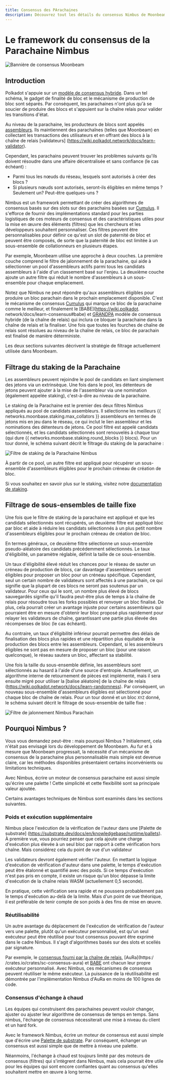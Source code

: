 ```yaml
---
title: Consensus des PArachaines
description: Découvrez tout les détails du consensus Nimbus de Moonbeam et son fonctionnement dans le cadre du modèle de sécurité partagé de Polkadot
---
```


# Le framework du consensus de la Parachaine Nimbus

![Bannière de consensus Moonbeam](/images/consensus/consensus-banner.png)

## Introduction

Polkadot s'appuie sur un [modèle de consensus hybride](https://wiki.polkadot.network/docs/learn-consensus). Dans un tel schéma, le gadget de finalité de bloc et le mécanisme de production de bloc sont séparés. Par conséquent, les parachaines n'ont plus qu'à se soucier de produire des blocs et s'appuient sur la chaîne relais pour valider les transitions d'état.

Au niveau de la parachaine, les producteurs de blocs sont appelés [assembleurs](https://wiki.polkadot.network/docs/learn-collator). Ils maintiennent des parachaînes (telles que Moonbeam) en collectant les transactions des utilisateurs et en offrant des blocs à la chaîne de relais [validateurs] (https://wiki.polkadot.network/docs/learn-validator).

Cependant, les parachains peuvent trouver les problèmes suivants qu'ils doivent résoudre dans une affaire décentralisée et sans confiance (le cas échéant) :

 - Parmi tous les nœuds du réseau, lesquels sont autorisés à créer des blocs ?
 - Si plusieurs nœuds sont autorisés, seront-ils éligibles en même temps ? Seulement un? Peut-être quelques-uns ?

Nimbus est un framework permettant de créer des algorithmes de consensus basés sur des slots sur des parachains basées sur [Cumulus](https://github.com/paritytech/cumulus). Il s'efforce de fournir des implémentations standard pour les parties logistiques de ces moteurs de consensus et des caractéristiques utiles pour la mise en œuvre des éléments (filtres) que les chercheurs et les développeurs souhaitent personnaliser. Ces filtres peuvent être personnalisables pour définir ce qu'est un slot de paternité de bloc et peuvent être composés, de sorte que la paternité de bloc est limitée à un sous-ensemble de collationneurs en plusieurs étapes.

Par exemple, Moonbeam utilise une approche à deux couches. La première couche comprend le filtre de jalonnement de la parachaine, qui aide à sélectionner un pool d'assembleurs actifs parmi tous les candidats assembleurs à l'aide d'un classement basé sur l'enjeu. La deuxième couche ajoute un autre filtre qui réduit le nombre d'assembleurs à un sous-ensemble pour chaque emplacement.

Notez que Nimbus ne peut répondre qu'aux assembleurs éligibles pour produire un bloc parachain dans le prochain emplacement disponible. C'est le mécanisme de consensus [Cumulus](https://wiki.polkadot.network/docs/build-cumulus#docsNav) qui marque ce bloc de la parachaine comme le meilleur, et finalement le [BABE](https://wiki.polkadot. network/docs/learn-consensus#babe) et [GRANDPA](https://wiki.polkadot.network/docs/learn-consensus#grandpa-finality-gadget) modèle de consensus hybride (de la chaîne de relais) qui inclura ce bloquer la parachaine dans la chaîne de relais et la finaliser. Une fois que toutes les fourches de chaîne de relais sont résolues au niveau de la chaîne de relais, ce bloc de parachain est finalisé de manière déterministe.

Les deux sections suivantes décrivent la stratégie de filtrage actuellement utilisée dans Moonbeam.

## Filtrage du staking de la Parachaine

Les assembleurs peuvent rejoindre le pool de candidats en liant simplement des jetons via un extrinsèque. Une fois dans le pool, les détenteurs de jetons peuvent ajouter à la mise de l'assembleur via une nomination (également appelée staking), c'est-à-dire au niveau de la parachaine.

Le staking de la Parachaine est le premier des deux filtres Nimbus appliqués au pool de candidats assembleurs. Il sélectionne les meilleurs {{ networks.moonbase.staking.max_collators }} assembleurs en termes de jetons mis en jeu dans le réseau, ce qui inclut le lien assembleur et les nominations des détenteurs de jetons. Ce pool filtré est appelé candidats sélectionnés, et les candidats sélectionnés sont renouvelés à chaque tour (qui dure {{ networks.moonbase.staking.round_blocks }} blocs). Pour un tour donné, le schéma suivant décrit le filtrage du staking de la parachaine :

![Filtre de staking de la Parachaine Nimbus](/images/consensus/consensus-images1.png)

À partir de ce pool, un autre filtre est appliqué pour récupérer un sous-ensemble d'assembleurs éligibles pour le prochain créneau de création de bloc.

Si vous souhaitez en savoir plus sur le staking, visitez notre [documentation de staking](/staking/overview/).

## Filtrage de sous-ensembles de taille fixe

Une fois que le filtre de staking de la parachaine est appliqué et que les candidats sélectionnés sont récupérés, un deuxième filtre est appliqué bloc par bloc et aide à réduire les candidats sélectionnés à un plus petit nombre d'assembleurs éligibles pour le prochain créneau de création de bloc.

En termes généraux, ce deuxième filtre sélectionne un sous-ensemble pseudo-aléatoire des candidats précédemment sélectionnés. Le taux d'éligibilité, un paramètre réglable, définit la taille de ce sous-ensemble.

Un taux d'éligibilité élevé réduit les chances pour le réseau de sauter un créneau de production de blocs, car davantage d'assembleurs seront éligibles pour proposer un bloc pour un créneau spécifique. Cependant, seul un certain nombre de validateurs sont affectés à une parachain, ce qui signifie que la plupart de ces blocs ne seront pas soutenus par un validateur. Pour ceux qui le sont, un nombre plus élevé de blocs sauvegardés signifie qu'il faudra peut-être plus de temps à la chaîne de relais pour résoudre tous les forks possibles et renvoyer un bloc finalisé. De plus, cela pourrait créer un avantage injuste pour certains assembleurs qui pourraient être en mesure d'obtenir leur bloc proposé plus rapidement pour relayer les validateurs de chaîne, garantissant une partie plus élevée des récompenses de bloc (le cas échéant).

Au contraire, un taux d'éligibilité inférieur pourrait permettre des délais de finalisation des blocs plus rapides et une répartition plus équitable de la production des blocs entre les assembleurs. Cependant, si les assembleurs éligibles ne sont pas en mesure de proposer un bloc (pour une raison quelconque), le réseau sautera un bloc, affectant sa stabilité.

Une fois la taille du sous-ensemble définie, les assembleurs sont sélectionnés au hasard à l'aide d'une source d'entropie. Actuellement, un algorithme interne de retournement de pièces est implémenté, mais il sera ensuite migré pour utiliser la [balise aléatoire] de la chaîne de relais (https://wiki.polkadot.network/docs/learn-randomness). Par conséquent, un nouveau sous-ensemble d'assembleurs éligibles est sélectionné pour chaque bloc de chaîne de relais. Pour un tour donné et un bloc `XYZ` donné, le schéma suivant décrit le filtrage de sous-ensemble de taille fixe :

![Filtre de jalonnement Nimbus Parachain](/images/consensus/consensus-images2.png)

## Pourquoi Nimbus ?

Vous vous demandez peut-être : mais pourquoi Nimbus ? Initialement, cela n'était pas envisagé lors du développement de Moonbeam. Au fur et à mesure que Moonbeam progressait, la nécessité d'un mécanisme de consensus de la parachaine plus personnalisable mais simple est devenue claire, car les méthodes disponibles présentaient certains inconvénients ou limitations techniques.

<!-- Dans le [consensus de la chaîne de relais](https://github.com/paritytech/cumulus/blob/master/client/consensus/relay-chain/src/lib.rs), chaque nœud se considère comme un colator et peut proposer un bloc candidat parachain. Il appartient ensuite à la chaîne de relais de résoudre les éventuelles fourches et de finaliser un bloc.

Le mécanisme de consensus [AuRa](https://crates.io/crates/sc-consensus-aura) (abréviation de tour d'autorité) est basé sur une liste connue d'autorités qui se relaient pour produire des blocs dans chaque emplacement. Chaque autorité ne peut proposer qu'un seul bloc par slot et s'appuie sur la chaîne la plus longue.-->

Avec Nimbus, écrire un moteur de consensus parachaine est aussi simple qu'écrire une palette ! Cette simplicité et cette flexibilité sont sa principale valeur ajoutée.

Certains avantages techniques de Nimbus sont examinés dans les sections suivantes.

### Poids et exécution supplémentaire

Nimbus place l'exécution de la vérification de l'auteur dans une [Palette de substrate] (https://substrate.dev/docs/en/knowledgebase/runtime/pallets). À première vue, vous pourriez penser que cela ajoute une charge d'exécution plus élevée à un seul bloc par rapport à cette vérification hors chaîne. Mais considérez cela du point de vue d'un validateur

Les validateurs devront également vérifier l'auteur. En mettant la logique d'exécution de vérification d'auteur dans une palette, le temps d'exécution peut être étalonné et quantifié avec des poids. Si ce temps d'exécution n'est pas pris en compte, il existe un risque qu'un bloc dépasse la limite d'exécution de la chaîne relais WASM (actuellement 0,5 seconde).

En pratique, cette vérification sera rapide et ne poussera probablement pas le temps d'exécution au-delà de la limite. Mais d'un point de vue théorique, il est préférable de tenir compte de son poids à des fins de mise en œuvre.

### Réutilisabilité

Un autre avantage du déplacement de l'exécution de vérification de l'auteur vers une palette, plutôt qu'un exécuteur personnalisé, est qu'un seul exécuteur peut être réutilisé pour tout consensus pouvant être exprimé dans le cadre Nimbus. Il s'agit d'algorithmes basés sur des slots et scellés par signature.

Par exemple, le [consensus fourni par la chaîne de relais](https://github.com/paritytech/cumulus/blob/master/client/consensus/relay-chain/src/lib.rs), [AuRa](https:/ /crates.io/crates/sc-consensus-aura) et [BABE](https://crates.io/crates/sc-consensus-babe) ont chacun leur propre exécuteur personnalisé. Avec Nimbus, ces mécanismes de consensus peuvent réutiliser le même exécuteur. La puissance de la réutilisabilité est démontrée par l'implémentation Nimbus d'AuRa en moins de 100 lignes de code.

### Consensus d'échange à chaud

Les équipes qui construisent des parachaines peuvent vouloir changer, ajuster ou ajuster leur algorithme de consensus de temps en temps. Sans nimbus, l'échange de consensus nécessiterait une mise à niveau du client et un hard fork.

Avec le framework Nimbus, écrire un moteur de consensus est aussi simple que d'écrire une [Palette de substrate](https://substrate.dev/docs/en/knowledgebase/runtime/pallets). Par conséquent, échanger un consensus est aussi simple que de mettre à niveau une palette.

Néanmoins, l'échange à chaud est toujours limité par des moteurs de consensus (filtres) qui s'intègrent dans Nimbus, mais cela pourrait être utile pour les équipes qui sont encore confiantes quant au consensus qu'elles souhaitent mettre en œuvre à long terme.
